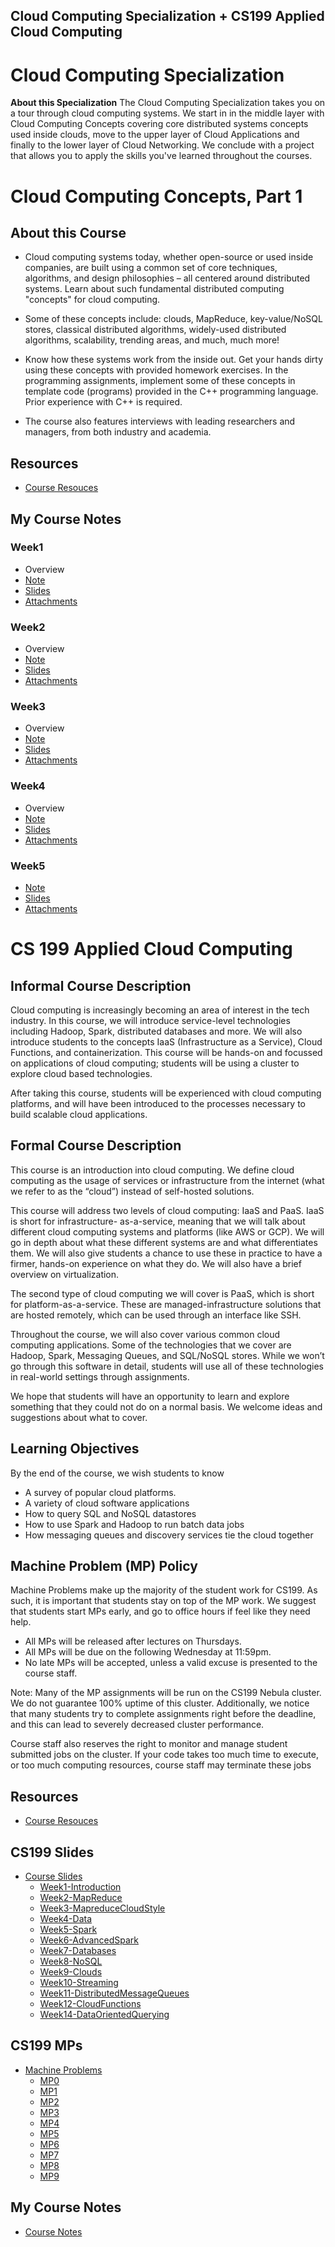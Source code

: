## Cloud Computing Specialization + CS199 Applied Cloud Computing


# Cloud Computing Specialization

**About this Specialization** The Cloud Computing Specialization takes you on a tour through cloud computing systems. We start in in the middle layer with Cloud Computing Concepts covering core distributed systems concepts used inside clouds, move to the upper layer of Cloud Applications and finally to the lower layer of Cloud Networking. We conclude with a project that allows you to apply the skills you've learned throughout the courses.


# Cloud Computing Concepts, Part 1

## About this Course

- Cloud computing systems today, whether open-source or used inside companies, are built using a common set of core techniques, algorithms, and design philosophies – all centered around distributed systems. Learn about such fundamental distributed computing "concepts" for cloud computing.
 
- Some of these concepts include: clouds, MapReduce, key-value/NoSQL stores, classical distributed algorithms, widely-used distributed algorithms, scalability, trending areas, and much, much more! 
 
- Know how these systems work from the inside out. Get your hands dirty using these concepts with provided homework exercises. In the programming assignments, implement some of these concepts in template code (programs) provided in the C++ programming language. Prior experience with C++ is required.
 
- The course also features interviews with leading researchers and managers, from both industry and academia.

## Resources
- [Course Resouces](./resources)


## My Course Notes

### Week1
- Overview
- [Note](./week1/README.md)
- [Slides](./week1/slides)
- [Attachments](./week1/attachments)


### Week2
- Overview
- [Note](./week2/README.md)
- [Slides](./week2/slides)
- [Attachments](./week2/attachments)


### Week3
- Overview
- [Note](./week3/README.md)
- [Slides](./week3/slides)
- [Attachments](./week3/attachments)


### Week4
- Overview
- [Note](./week4/README.md)
- [Slides](./week4/slides)
- [Attachments](./week4/attachments)



### Week5
- [Note](./week5/README.md)
- [Slides](./week5/slides)
- [Attachments](./week5/attachments)


# CS 199 Applied Cloud Computing

## Informal Course Description

Cloud computing is increasingly becoming an area of interest in the tech industry. In this course, we will introduce service-level technologies including Hadoop, Spark, distributed databases and more. We will also introduce students to the concepts IaaS (Infrastructure as a Service), Cloud Functions, and containerization. This course will be hands-on and focussed on applications of cloud computing; students will be using a cluster to explore cloud based technologies.

After taking this course, students will be experienced with cloud computing platforms, and will have been introduced to the processes necessary to build scalable cloud applications.

## Formal Course Description

This course is an introduction into cloud computing. We define cloud computing as the usage of services or infrastructure from the internet (what we refer to as the “cloud”) instead of self-hosted solutions.

This course will address two levels of cloud computing: IaaS and PaaS. IaaS is short for infrastructure- as-a-service, meaning that we will talk about different cloud computing systems and platforms (like AWS or GCP). We will go in depth about what these different systems are and what differentiates them. We will also give students a chance to use these in practice to have a firmer, hands-on experience on what they do. We will also have a brief overview on virtualization.

The second type of cloud computing we will cover is PaaS, which is short for platform-as-a-service. These are managed-infrastructure solutions that are hosted remotely, which can be used through an interface like SSH.

Throughout the course, we will also cover various common cloud computing applications. Some of the technologies that we cover are Hadoop, Spark, Messaging Queues, and SQL/NoSQL stores. While we won’t go through this software in detail, students will use all of these technologies in real-world settings through assignments.

We hope that students will have an opportunity to learn and explore something that they could not do on a normal basis. We welcome ideas and suggestions about what to cover.

## Learning Objectives
By the end of the course, we wish students to know

- A survey of popular cloud platforms.
- A variety of cloud software applications
- How to query SQL and NoSQL datastores
- How to use Spark and Hadoop to run batch data jobs
- How messaging queues and discovery services tie the cloud together

## Machine Problem (MP) Policy
Machine Problems make up the majority of the student work for CS199. As such, it is important that students stay on top of the MP work. We suggest that students start MPs early, and go to office hours if feel like they need help.

- All MPs will be released after lectures on Thursdays.
- All MPs will be due on the following Wednesday at 11:59pm.
- No late MPs will be accepted, unless a valid excuse is presented to the course staff.

Note: Many of the MP assignments will be run on the CS199 Nebula cluster. We do not guarantee 100% uptime of this cluster. Additionally, we notice that many students try to complete assignments right before the deadline, and this can lead to severely decreased cluster performance.

Course staff also reserves the right to monitor and manage student submitted jobs on the cluster. If your code takes too much time to execute, or too much computing resources, course staff may terminate these jobs

## Resources
- [Course Resouces](./resources)

## CS199 Slides
- [Course Slides](./CS199Lectures)
    - [Week1-Introduction](./CS199Lectures/Week1-Introduction.pdf)
    - [Week2-MapReduce](./CS199Lectures/Week2-MapReduce.pdf)
    - [Week3-MapreduceCloudStyle](./CS199Lectures/Week3-MapreduceCloudStyle.pdf)
    - [Week4-Data](./CS199Lectures/Week4-Data.pdf)
    - [Week5-Spark](./CS199Lectures/Week5-Spark.pdf)
    - [Week6-AdvancedSpark](./CS199Lectures/Week6-AdvancedSpark.pdf)
    - [Week7-Databases](./CS199Lectures/Week7-Databases.pdf)
    - [Week8-NoSQL](./CS199Lectures/Week8-NoSQL.pdf)
    - [Week9-Clouds](./CS199Lectures/Week9-Clouds.pdf)
    - [Week10-Streaming](./CS199Lectures/Week10-Streaming.pdf)
    - [Week11-DistributedMessageQueues](./CS199Lectures/Week11-DistributedMessageQueues.pdf)
    - [Week12-CloudFunctions](./CS199Lectures/Week12-CloudFunctions.pdf)
    - [Week14-DataOrientedQuerying](./CS199Lectures/Week14-DataOrientedQuerying.pdf)

## CS199 MPs
- [Machine Problems](./MPs)
    - [MP0](./MPs/MP0)
    - [MP1](./MPs/MP1)
    - [MP2](./MPs/MP2)
    - [MP3](./MPs/MP3)
    - [MP4](./MPs/MP4)
    - [MP5](./MPs/MP5)
    - [MP6](./MPs/MP6)
    - [MP7](./MPs/MP7)
    - [MP8](./MPs/MP8)
    - [MP9](./MPs/MP9)
## My Course Notes
- [Course Notes](./CS199Notes)


